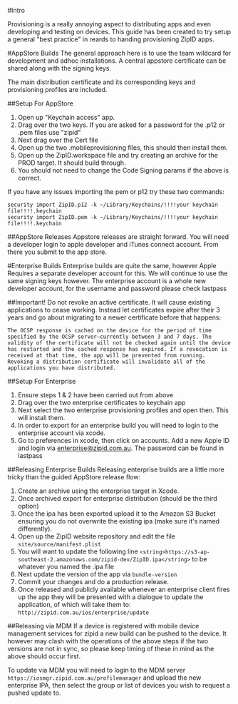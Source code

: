 #Intro

Provisioning is a really annoying aspect to distributing apps and even developing and testing on devices. This guide has been created to try setup a general "best practice" in reards to handing provisioning ZipID apps.

#AppStore Builds
The general approach here is to use the team wildcard for development and adhoc installations. A central appstore certificate can be shared along with the signing keys.

The main distribution certificate and its corresponding keys and provisioning profiles are included.

##Setup For AppStore
1. Open up "Keychain access" app.
2. Drag over the two keys. If you are asked for a password for the .p12 or .pem files use "zipid"
3. Next drag over the Cert file
4. Open up the two .mobileprovisioning files, this should then install them.
5. Open up the ZipID.workspace file and try creating an archive for the PROD target. It should build through.
6. You should not need to change the Code Signing params if the above is correct.

If you have any issues importing the pem or p12 try these two commands:


	security import ZipID.p12 -k ~/Library/Keychains/!!!!your keychain file!!!!.keychain
	security import ZipID.pem -k ~/Library/Keychains/!!!!your keychain file!!!!.keychain

##AppStore Releases
Appstore releases are straight forward. You will need a developer login to apple developer and iTunes connect account. From there you submit to the app store.

#Enterprise Builds
Enterprise builds are quite the same, however Apple Requires a separate developer account for this. We will continue to use the same signing keys however. The enterprise account is a whole new developer account, for the username and password please check lastpass

##Important!
Do not revoke an active certificate. It will cause existing applications to cease working. Instead let certificates expire after their 3 years and go about migrating to a newer certificate before that happens:

	The OCSP response is cached on the device for the period of time specified by the OCSP server—currently between 3 and 7 days. The validity of the certificate will not be checked again until the device has restarted and the cached response has expired. If a revocation is received at that time, the app will be prevented from running. Revoking a distribution certificate will invalidate all of the applications you have distributed.

##Setup For Enterprise
1. Ensure steps 1 & 2 have been carried out from above
2. Drag over the two enterprise certificates to keychain app
3. Next select the two enterprise provisioning profiles and open then. This will install them.
4. In order to export for an enterprise build you will need to login to the enterprise account via xcode.
5. Go to preferences in xcode, then click on accounts. Add a new Apple ID and login via enterprise@zipid.com.au. The password can be found in lastpass

##Releasing Enterprise Builds
Releasing enterprise builds are a little more tricky than the guided AppStore release flow:

1. Create an archive using the enterprise target in Xcode.
2. Once archived export for enterprise distribution (should be the third option)
3. Once the ipa has been exported upload it to the Amazon S3 Bucket ensuring you do not overwrite the existing ipa (make sure it's named differently).
4. Open up the ZipID website repository and edit the file `site/source/manifest.plist`
5. You will want to update the following line `<string>https://s3-ap-southeast-2.amazonaws.com/zipid-dev/ZipID.ipa</string>` to be whatever you named the .ipa file
6. Next update the version of the app via `bundle-version`
7. Commit your changes and do a production release.
8. Once released and publicly available whenever an enterprise client fires up the app they will be presented with a dialogue to update the application, of which will take them to: `http://zipid.com.au/ios/enterprise/update`

##Releasing via MDM
If a device is registered with mobile device management services for zipid a new build can be pushed to the device. It however may clash with the operations of the above steps if the two versions are not in sync, so please keep timing of these in mind as the above should occur first.

To update via MDM you will need to login to the MDM server `https://iosmgr.zipid.com.au/profilemanager` and upload the new enterprise IPA, then select the group or list of devices you wish to request a pushed update to.